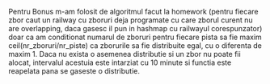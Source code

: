 Pentru Bonus m-am folosit de algoritmul facut la homework (pentru fiecare zbor caut un railway cu zboruri deja programate cu care zborul curent nu are overlapping, daca gasesc il pun in hashmap cu railwayul corespunzator) doar ca am conditionat numarul de zboruri pentru fiecare pista sa fie maxim ceil(nr_zboruri/nr_piste) ca zborurile sa fie distribuite egal, cu o diferenta de maxim 1. Daca nu exista o asemenea distributie si un zbor nu poate fii alocat, intervalul acestuia este intarziat cu 10 minute si functia este reapelata pana se gaseste o distributie.